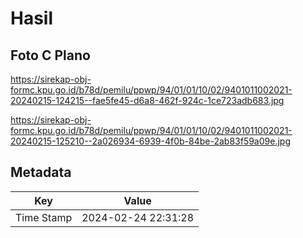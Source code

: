# Hasil

## Foto C Plano

https://sirekap-obj-formc.kpu.go.id/b78d/pemilu/ppwp/94/01/01/10/02/9401011002021-20240215-124215--fae5fe45-d6a8-462f-924c-1ce723adb683.jpg

https://sirekap-obj-formc.kpu.go.id/b78d/pemilu/ppwp/94/01/01/10/02/9401011002021-20240215-125210--2a026934-6939-4f0b-84be-2ab83f59a09e.jpg


## Metadata

| Key        | Value               |
| ---------- | ------------------- |
| Time Stamp | 2024-02-24 22:31:28 |



